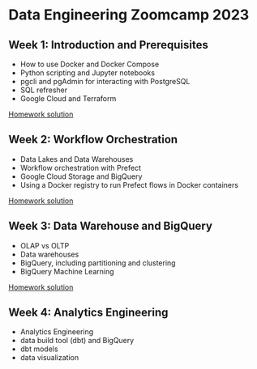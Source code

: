 # Data Engineering Zoomcamp 2023

## Week 1: Introduction and Prerequisites

- How to use Docker and Docker Compose
- Python scripting and Jupyter notebooks
- pgcli and pgAdmin for interacting with PostgreSQL
- SQL refresher
- Google Cloud and Terraform

[Homework solution](week_1_basics_n_setup)

## Week 2: Workflow Orchestration

- Data Lakes and Data Warehouses
- Workflow orchestration with Prefect
- Google Cloud Storage and BigQuery
- Using a Docker registry to run Prefect flows in Docker containers

[Homework solution](week_2_workflow_orchestration)

## Week 3: Data Warehouse and BigQuery

- OLAP vs OLTP
- Data warehouses
- BigQuery, including partitioning and clustering
- BigQuery Machine Learning

[Homework solution](week_3_data_warehouse)

## Week 4: Analytics Engineering

- Analytics Engineering
- data build tool (dbt) and BigQuery
- dbt models
- data visualization

